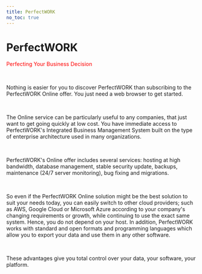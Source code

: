 ```yaml
---
title: PerfectWORK
no_toc: true
---
```


# PerfectWORK
<span style="color: red">Perfecting Your Business Decision

<br />

Nothing is easier for you to discover PerfectWORK than subscribing to the PerfectWORK Online offer. You just need a web browser to get started.

<br />

The Online service can be particularly useful to any companies, that just want to get going quickly at low cost. You have immediate access to PerfectWORK's Integrated Business Management System built on the type of enterprise architecture used in many organizations.

<br />

PerfectWORK's Online offer includes several services: hosting at high bandwidth, database management, stable security update, backups, maintenance (24/7 server monitoring), bug fixing and migrations.

<br />

So even if the PerfectWORK Online solution might be the best solution to suit your needs today, you can easily switch to other cloud providers; such as AWS, Google Cloud or Microsoft Azure according to your company's changing requirements or growth, while continuing to use the exact same system. Hence, you do not depend on your host. In addition, PerfectWORK works with standard and open formats and programming languages which allow you to export your data and use them in any other software.

<br />

These advantages give you total control over your data, your software, your platform.